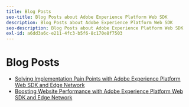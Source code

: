 ```yaml
---
title: Blog Posts
seo-title: Blog Posts about Adobe Experience Platform Web SDK
description: Blog Posts about Adobe Experience Platform Web SDK
seo-description: Blog Posts about Adobe Experience Platform Web SDK
exl-id: a6dd3a6c-e211-4fc3-b5f6-8c170e8f7503
---
```

# Blog Posts

* [Solving Implementation Pain Points with Adobe Experience Platform Web SDK and Edge Network](https://medium.com/adobetech/solving-implementation-pain-points-with-adobe-experience-platform-web-sdk-and-edge-network-880b635e6819)
* [Boosting Website Performance with Adobe Experience Platform Web SDK and Edge Network](https://medium.com/adobetech/boosting-website-performance-with-adobe-experience-platform-web-sdk-and-edge-network-329fcf70fdf9)
